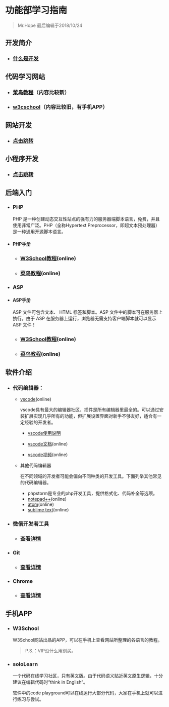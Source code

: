 # 功能部学习指南

> Mr.Hope 最后编辑于2018/10/24

## 开发简介

- ### [什么是开发](debugInstruction)

## 代码学习网站

- ### [菜鸟教程](https://www.runoob.com/)（内容比较新）
- ### [w3cschool](http://www.w3school.com.cn/)（内容比较旧，有手机APP）

## 网站开发

- ### [点击跳转](/doc/website/readme)

## 小程序开发

- ### [点击跳转](/doc/miniProgram/readme)

## 后端入门

- ### PHP

    PHP 是一种创建动态交互性站点的强有力的服务器端脚本语言，免费，并且使用非常广泛。PHP（全称Hypertext Preprocessor，即超文本预处理器）是一种通用开源脚本语言。

- #### PHP手册

    - ### [W3School教程](http://www.w3school.com.cn/php/index.asp)(online)
    - ### [菜鸟教程](https://www.runoob.com/php/php-tutorial.html)(online)

- ### ASP

- #### ASP手册

    ASP 文件可包含文本、 HTML 标签和脚本。ASP 文件中的脚本可在服务器上执行。由于 ASP 在服务器上运行，浏览器无需支持客户端脚本就可以显示 ASP 文件！

    - ### [W3School教程](http://www.w3school.com.cn/asp/index.asp)(online)
    - ### [菜鸟教程](https://www.runoob.com/asp/asp-tutorial.html)(online)

## 软件介绍

- ### 代码编辑器：

    - [vscode](https://code.visualstudio.com/)(online)

        vscode具有最大的编辑器社区，插件是所有编辑器里最全的。可以通过安装扩展实现几乎所有的功能，但扩展设置界面对新手不够友好，适合有一定经验的开发者。

        - [vscode使用说明](/doc/software/vscode/readme)

        - [vscode文档](https://code.visualstudio.com/docs)(online)

        - [vscode视频](https://code.visualstudio.com/docs/getstarted/introvideos)(online)

    - 其他代码编辑器

        在不同领域的开发者可能会偏向不同种类的开发工具。下面列举其他常见的代码编辑器。

        - phpstorm是专业的php开发工具，提供格式化、代码补全等选项。
        - [notepad++](https://notepad-plus-plus.org/)(online)
        - [atom](https://atom.io/)(online)
        - [sublime text](https://www.sublimetext.com/3)(online)

- ### 微信开发者工具

    - ### [查看详情](/doc/miniProgram/readme#微信开发者工具)

- ### Git

    - ### [查看详情](/doc/software/git/readme)

- ### Chrome

    - ### [查看详情](/doc/software/Chrome)

## 手机APP

- ### W3School

    W3School网站出品的APP，可以在手机上查看网站所整理的各语言的教程。

    > P.S.：VIP没什么用别买。

- ### soloLearn

    一个代码在线学习社区，只有英文版。由于代码语义贴近英文原生逻辑，十分建议在编辑代码时“think in English”。

    软件中的code playground可以在线运行大部分代码，大家在手机上就可以进行练习与尝试。
